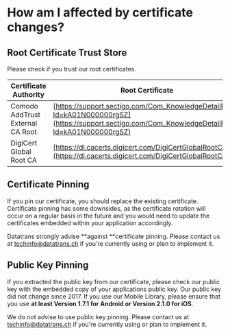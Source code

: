 # How am I affected by certificate changes?

## Root Certificate Trust Store

Please check if you trust our root certificates.

| Certificate Authority            | Root Certificate                                                                                                                                 |
| -------------------------------- | ------------------------------------------------------------------------------------------------------------------------------------------------ |
| Comodo AddTrust External CA Root | [https://support.sectigo.com/Com_KnowledgeDetailPage?Id=kA01N000000rgSZ](https://support.sectigo.com/Com_KnowledgeDetailPage?Id=kA01N000000rgSZ) |
| DigiCert Global Root CA          | [https://dl.cacerts.digicert.com/DigiCertGlobalRootCA.crt](https://dl.cacerts.digicert.com/DigiCertGlobalRootCA.crt)                             |

## Certificate Pinning

If you pin our certificate, you should replace the existing certificate. Certificate pinning has some downsides, as the certificate rotation will occur on a regular basis in the future and you would need to update the certificates embedded within your application accordingly.

Datatrans strongly advise **against **certificate pinning. Please contact us at [techinfo@datatrans.ch](mailto:techinfo@datatrans.ch) if you're currently using or plan to implement it.

## Public Key Pinning

If you extracted the public key from our certificate, please check our public key with the embedded copy of your applications public key. Our public key did not change since 2017. If you use our Mobile Library, please ensure that you use **at least Version 1.7.1 for Android or Version 2.1.0 for iOS**.

We do not advise to use public key pinning. Please contact us at [techinfo@datatrans.ch](mailto:techinfo@datatrans.ch) if you're currently using or plan to implement it.
